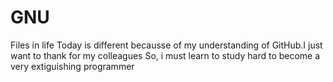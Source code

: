 # GNU
Files in life
Today is different becausse of my understanding of GitHub.I just want to thank for my colleagues
So, i must learn to study hard to become a very extiguishing programmer
